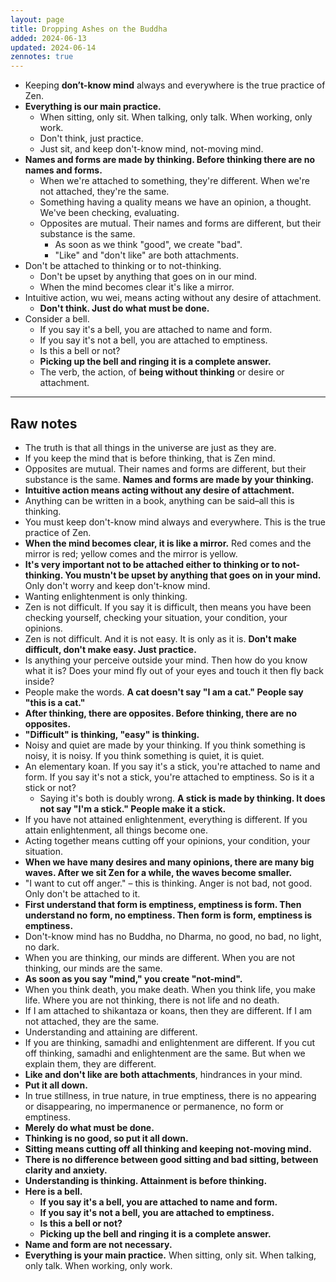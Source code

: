 ```yaml
---
layout: page
title: Dropping Ashes on the Buddha
added: 2024-06-13
updated: 2024-06-14
zennotes: true
---
```


- Keeping **don’t-know mind** always and everywhere is the true practice of Zen.
- **Everything is our main practice.**
    - When sitting, only sit. When talking, only talk. When working, only work.
    - Don't think, just practice.
    - Just sit, and keep don't-know mind, not-moving mind.
- **Names and forms are made by thinking. Before thinking there are no names and forms.**
    - When we're attached to something, they're different. When we're not attached, they're the same.
    - Something having a quality means we have an opinion, a thought. We've been checking, evaluating.
    - Opposites are mutual. Their names and forms are different, but their substance is the same.
        - As soon as we think "good", we create "bad".
        - "Like" and "don't like" are both attachments.
- Don't be attached to thinking or to not-thinking.
    - Don't be upset by anything that goes on in our mind.
    - When the mind becomes clear it's like a mirror.
- Intuitive action, wu wei, means acting without any desire of attachment.
    - **Don't think. Just do what must be done.**
- Consider a bell.
    - If you say it's a bell, you are attached to name and form.
    - If you say it's not a bell, you are attached to emptiness.
    - Is this a bell or not?
    - **Picking up the bell and ringing it is a complete answer.**
    - The verb, the action, of **being without thinking** or desire or attachment.

---

## Raw notes

- The truth is that all things in the universe are just as they are.
- If you keep the mind that is before thinking, that is Zen mind.
- Opposites are mutual. Their names and forms are different, but their substance is the same. **Names and forms are made by your thinking.**
- **Intuitive action means acting without any desire of attachment.**
- Anything can be written in a book, anything can be said–all this is thinking.
- You must keep don't-know mind always and everywhere. This is the true practice of Zen.
- **When the mind becomes clear, it is like a mirror.** Red comes and the mirror is red; yellow comes and the mirror is yellow.
- **It's very important not to be attached either to thinking or to not-thinking. You mustn't be upset by anything that goes on in your mind.** Only don't worry and keep don't-know mind.
- Wanting enlightenment is only thinking.
- Zen is not difficult. If you say it is difficult, then means you have been checking yourself, checking your situation, your condition, your opinions.
- Zen is not difficult. And it is not easy. It is only as it is. **Don't make difficult, don't make easy. Just practice.**
- Is anything your perceive outside your mind. Then how do you know what it is? Does your mind fly out of your eyes and touch it then fly back inside?
- People make the words. **A cat doesn't say "I am a cat." People say "this is a cat."**
- **After thinking, there are opposites. Before thinking, there are no opposites.**
- **"Difficult" is thinking, "easy" is thinking.**
- Noisy and quiet are made by your thinking. If you think something is noisy, it is noisy. If you think something is quiet, it is quiet.
- An elementary koan. If you say it's a stick, you're attached to name and form. If you say it's not a stick, you're attached to emptiness. So is it a stick or not?
    - Saying it's both is doubly wrong. **A stick is made by thinking. It does not say "I'm a stick." People make it a stick.**
- If you have not attained enlightenment, everything is different. If you attain enlightenment, all things become one.
- Acting together means cutting off your opinions, your condition, your situation.
- **When we have many desires and many opinions, there are many big waves. After we sit Zen for a while, the waves become smaller.**
- "I want to cut off anger." – this is thinking. Anger is not bad, not good. Only don't be attached to it.
- **First understand that form is emptiness, emptiness is form. Then understand no form, no emptiness. Then form is form, emptiness is emptiness.**
- Don't-know mind has no Buddha, no Dharma, no good, no bad, no light, no dark.
- When you are thinking, our minds are different. When you are not thinking, our minds are the same.
- **As soon as you say "mind," you create "not-mind".**
- When you think death, you make death. When you think life, you make life. Where you are not thinking, there is not life and no death.
- If I am attached to shikantaza or koans, then they are different. If I am not attached, they are the same.
- Understanding and attaining are different.
- If you are thinking, samadhi and enlightenment are different. If you cut off thinking, samadhi and enlightenment are the same. But when we explain them, they are different.
- **Like and don't like are both attachments**, hindrances in your mind.
- **Put it all down.**
- In true stillness, in true nature, in true emptiness, there is no appearing or disappearing, no impermanence or permanence, no form or emptiness.
- **Merely do what must be done.**
- **Thinking is no good, so put it all down.**
- **Sitting means cutting off all thinking and keeping not-moving mind.**
- **There is no difference between good sitting and bad sitting, between clarity and anxiety.**
- **Understanding is thinking. Attainment is before thinking.**
- **Here is a bell.**
    - **If you say it's a bell, you are attached to name and form.**
    - **If you say it's not a bell, you are attached to emptiness.**
    - **Is this a bell or not?**
    - **Picking up the bell and ringing it is a complete answer.**
- **Name and form are not necessary.**
- **Everything is your main practice.** When sitting, only sit. When talking, only talk. When working, only work.
